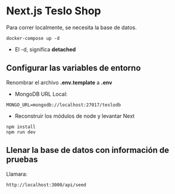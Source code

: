# Next.js Teslo Shop

Para correr localmente, se necesita la base de datos.

```
docker-compose up -d
```

- El -d, significa **detached**

## Configurar las variables de entorno

Renombrar el archivo **.env.template** a **.env**

- MongoDB URL Local:

```
MONGO_URL=mongodb://localhost:27017/teslodb
```

- Reconstruir los módulos de node y levantar Next

```
npm install
npm run dev
```

## Llenar la base de datos con información de pruebas

Llamara:

```
http://localhost:3000/api/seed
```
